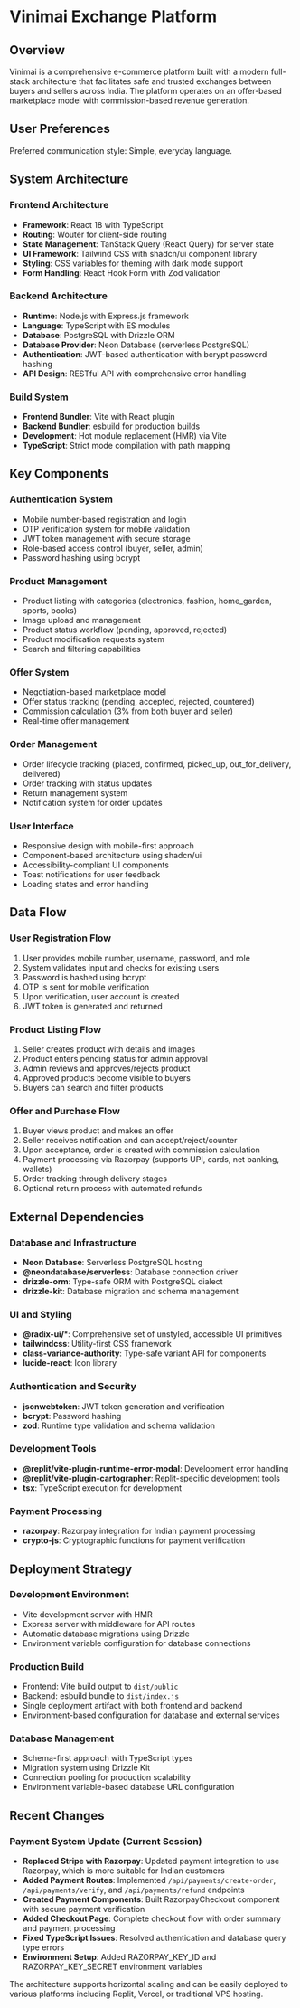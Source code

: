 # Vinimai Exchange Platform

## Overview

Vinimai is a comprehensive e-commerce platform built with a modern full-stack architecture that facilitates safe and trusted exchanges between buyers and sellers across India. The platform operates on an offer-based marketplace model with commission-based revenue generation.

## User Preferences

Preferred communication style: Simple, everyday language.

## System Architecture

### Frontend Architecture
- **Framework**: React 18 with TypeScript
- **Routing**: Wouter for client-side routing
- **State Management**: TanStack Query (React Query) for server state
- **UI Framework**: Tailwind CSS with shadcn/ui component library
- **Styling**: CSS variables for theming with dark mode support
- **Form Handling**: React Hook Form with Zod validation

### Backend Architecture
- **Runtime**: Node.js with Express.js framework
- **Language**: TypeScript with ES modules
- **Database**: PostgreSQL with Drizzle ORM
- **Database Provider**: Neon Database (serverless PostgreSQL)
- **Authentication**: JWT-based authentication with bcrypt password hashing
- **API Design**: RESTful API with comprehensive error handling

### Build System
- **Frontend Bundler**: Vite with React plugin
- **Backend Bundler**: esbuild for production builds
- **Development**: Hot module replacement (HMR) via Vite
- **TypeScript**: Strict mode compilation with path mapping

## Key Components

### Authentication System
- Mobile number-based registration and login
- OTP verification system for mobile validation
- JWT token management with secure storage
- Role-based access control (buyer, seller, admin)
- Password hashing using bcrypt

### Product Management
- Product listing with categories (electronics, fashion, home_garden, sports, books)
- Image upload and management
- Product status workflow (pending, approved, rejected)
- Product modification requests system
- Search and filtering capabilities

### Offer System
- Negotiation-based marketplace model
- Offer status tracking (pending, accepted, rejected, countered)
- Commission calculation (3% from both buyer and seller)
- Real-time offer management

### Order Management
- Order lifecycle tracking (placed, confirmed, picked_up, out_for_delivery, delivered)
- Order tracking with status updates
- Return management system
- Notification system for order updates

### User Interface
- Responsive design with mobile-first approach
- Component-based architecture using shadcn/ui
- Accessibility-compliant UI components
- Toast notifications for user feedback
- Loading states and error handling

## Data Flow

### User Registration Flow
1. User provides mobile number, username, password, and role
2. System validates input and checks for existing users
3. Password is hashed using bcrypt
4. OTP is sent for mobile verification
5. Upon verification, user account is created
6. JWT token is generated and returned

### Product Listing Flow
1. Seller creates product with details and images
2. Product enters pending status for admin approval
3. Admin reviews and approves/rejects product
4. Approved products become visible to buyers
5. Buyers can search and filter products

### Offer and Purchase Flow
1. Buyer views product and makes an offer
2. Seller receives notification and can accept/reject/counter
3. Upon acceptance, order is created with commission calculation
4. Payment processing via Razorpay (supports UPI, cards, net banking, wallets)
5. Order tracking through delivery stages
6. Optional return process with automated refunds

## External Dependencies

### Database and Infrastructure
- **Neon Database**: Serverless PostgreSQL hosting
- **@neondatabase/serverless**: Database connection driver
- **drizzle-orm**: Type-safe ORM with PostgreSQL dialect
- **drizzle-kit**: Database migration and schema management

### UI and Styling
- **@radix-ui/***: Comprehensive set of unstyled, accessible UI primitives
- **tailwindcss**: Utility-first CSS framework
- **class-variance-authority**: Type-safe variant API for components
- **lucide-react**: Icon library

### Authentication and Security
- **jsonwebtoken**: JWT token generation and verification
- **bcrypt**: Password hashing
- **zod**: Runtime type validation and schema validation

### Development Tools
- **@replit/vite-plugin-runtime-error-modal**: Development error handling
- **@replit/vite-plugin-cartographer**: Replit-specific development tools
- **tsx**: TypeScript execution for development

### Payment Processing
- **razorpay**: Razorpay integration for Indian payment processing
- **crypto-js**: Cryptographic functions for payment verification

## Deployment Strategy

### Development Environment
- Vite development server with HMR
- Express server with middleware for API routes
- Automatic database migrations using Drizzle
- Environment variable configuration for database connections

### Production Build
- Frontend: Vite build output to `dist/public`
- Backend: esbuild bundle to `dist/index.js`
- Single deployment artifact with both frontend and backend
- Environment-based configuration for database and external services

### Database Management
- Schema-first approach with TypeScript types
- Migration system using Drizzle Kit
- Connection pooling for production scalability
- Environment variable-based database URL configuration

## Recent Changes

### Payment System Update (Current Session)
- **Replaced Stripe with Razorpay**: Updated payment integration to use Razorpay, which is more suitable for Indian customers
- **Added Payment Routes**: Implemented `/api/payments/create-order`, `/api/payments/verify`, and `/api/payments/refund` endpoints
- **Created Payment Components**: Built RazorpayCheckout component with secure payment verification
- **Added Checkout Page**: Complete checkout flow with order summary and payment processing
- **Fixed TypeScript Issues**: Resolved authentication and database query type errors
- **Environment Setup**: Added RAZORPAY_KEY_ID and RAZORPAY_KEY_SECRET environment variables

The architecture supports horizontal scaling and can be easily deployed to various platforms including Replit, Vercel, or traditional VPS hosting.